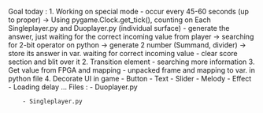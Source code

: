 Goal today :
    1. Working on special mode 
        - occur every 45-60 seconds (up to proper)
            -> Using pygame.Clock.get_tick(), counting on Each Singleplayer.py and Duoplayer.py (individual surface)
        - generate the answer, just waiting for the correct incoming value from player
            -> searching for 2-bit operator on python
                -> generate 2 number (Summand, divider)
                    -> store its answer in var. waiting for correct incoming value
        - clear score section and blit over it
    2. Transition element
        - searching more information
    3. Get value from FPGA and mapping
        - unpacked frame and mapping to var. in python file
    4. Decorate UI in game
        - Button 
        - Text
        - Slider
        - Melody
        - Effect
        - Loading delay ...
    Files : 
        - Duoplayer.py 
        
        - Singleplayer.py